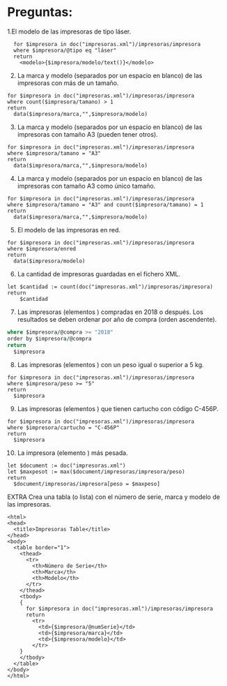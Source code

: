 # Preguntas:
>
1.El modelo de las impresoras de tipo láser.
>
```
  for $impresora in doc("impresoras.xml")/impresoras/impresora
  where $impresora/@tipo eq "láser"
  return 
    <modelo>{$impresora/modelo/text()}</modelo>
```
2. La marca y modelo (separados por un espacio en blanco) de las impresoras con más de un tamaño.
>
```
for $impresora in doc("impresoras.xml")/impresoras/impresora
where count($impresora/tamano) > 1
return 
  data($impresora/marca,"",$impresora/modelo)
```
>
3. La marca y modelo (separados por un espacio en blanco) de las impresoras con tamaño A3 (pueden tener otros).
>
```
for $impresora in doc("impresoras.xml")/impresoras/impresora
where $impresora/tamano = "A3"
return 
  data($impresora/marca,"",$impresora/modelo)
```
4. La marca y modelo (separados por un espacio en blanco) de las impresoras con tamaño A3 como único tamaño.
```
for $impresora in doc("impresoras.xml")/impresoras/impresora
where $impresora/tamano = "A3" and count($impresora/tamano) = 1
return 
  data($impresora/marca,"",$impresora/modelo)
```
>
5. El modelo de las impresoras en red.
```
for $impresora in doc("impresoras.xml")/impresoras/impresora
where $impresora/enred
return 
  data($impresora/modelo)
```
>
6. La cantidad de impresoras guardadas en el fichero XML.
>
```
let $cantidad := count(doc("impresoras.xml")/impresoras/impresora)
return
    $cantidad
```
>
7. Las impresoras (elementos <impresora>) compradas en 2018 o después. Los resultados se deben ordenar por año de compra (orden ascendente).
>
```for $impresora in doc("impresoras.xml")/impresoras/impresora
where $impresora/@compra >= "2018"
order by $impresora/@compra
return
  $impresora
```
>
8. Las impresoras (elementos <impresora>) con un peso igual o superior a 5 kg.
>
```
for $impresora in doc("impresoras.xml")/impresoras/impresora
where $impresora/peso >= "5"
return
  $impresora
```
>
9. Las impresoras (elementos <impresora>) que tienen cartucho con código C-456P.
>
```
for $impresora in doc("impresoras.xml")/impresoras/impresora
where $impresora/cartucho = "C-456P"
return
  $impresora
```
>
10. La impresora (elemento <impresora>) más pesada.
>
```
let $document := doc("impresoras.xml")
let $maxpesot := max($document/impresoras/impresora/peso)
return
  $document/impresoras/impresora[peso = $maxpeso]
```
>
EXTRA Crea una tabla (o lista) con el número de serie, marca y modelo de las impresoras.
>
```
<html>
<head>
  <title>Impresoras Table</title>
</head>
<body>
  <table border="1">
    <thead>
      <tr>
        <th>Número de Serie</th>
        <th>Marca</th>
        <th>Modelo</th>
      </tr>
    </thead>
    <tbody>
    {
      for $impresora in doc("impresoras.xml")/impresoras/impresora
      return 
        <tr>
          <td>{$impresora/@numSerie}</td>
          <td>{$impresora/marca}</td>
          <td>{$impresora/modelo}</td>
        </tr>
    }
    </tbody>
  </table>
</body>
</html>
``` 
